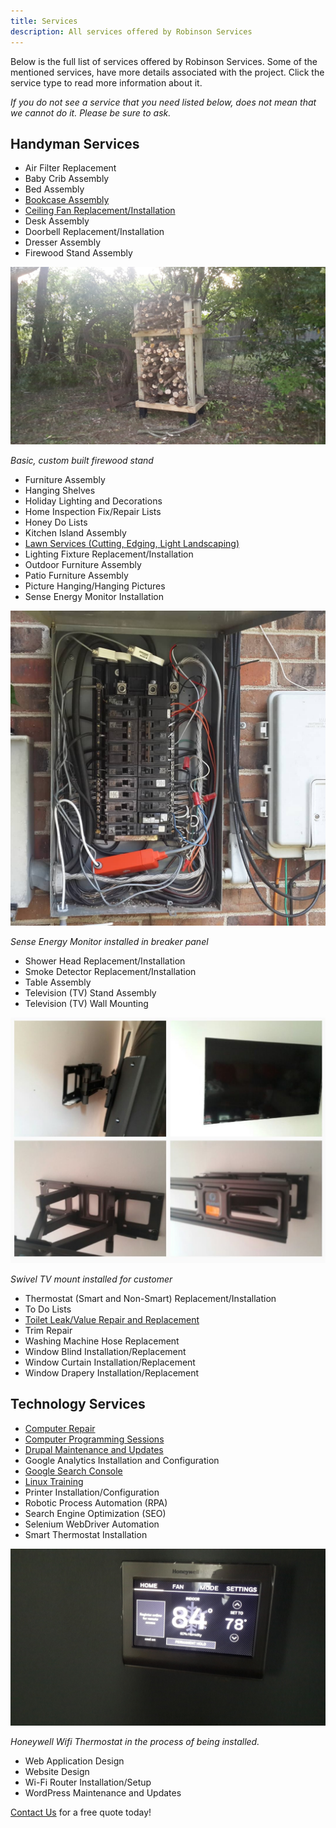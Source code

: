 ```yaml
---
title: Services
description: All services offered by Robinson Services
---
```


Below is the full list of services offered by Robinson Services. Some of the mentioned services, have more 
details associated with the project. Click the service type to read more information about it.

*If you do not see a service that you*
*need listed below, does not mean that we cannot do it. Please be sure to ask.*

## Handyman Services

* Air Filter Replacement
* Baby Crib Assembly
* Bed Assembly
* [Bookcase Assembly](/projects/2019.07.30-reinforce-bookcase-with-plywood)
* [Ceiling Fan Replacement/Installation](/projects/2020.07.12-ceiling-fan-installation-with-downrod)
* Desk Assembly
* Doorbell Replacement/Installation
* Dresser Assembly
* Firewood Stand Assembly

![Custom built 6ft firewood stand](/images/firewoodstand.jpg)

*Basic, custom built firewood stand*

* Furniture Assembly
* Hanging Shelves
* Holiday Lighting and Decorations
* Home Inspection Fix/Repair Lists
* Honey Do Lists
* Kitchen Island Assembly
* [Lawn Services (Cutting, Edging, Light Landscaping)](/projects/2020.07.21-front-yard-landscaping)
* Lighting Fixture Replacement/Installation
* Outdoor Furniture Assembly
* Patio Furniture Assembly
* Picture Hanging/Hanging Pictures
* Sense Energy Monitor Installation

![Installation of Sense Energy Monitor](/images/sense_install.jpg)

*Sense Energy Monitor installed in breaker panel*

* Shower Head Replacement/Installation
* Smoke Detector Replacement/Installation
* Table Assembly
* Television (TV) Stand Assembly
* Television (TV) Wall Mounting

![swivel TV mount installed](/images/tvmounting.jpg)

*Swivel TV mount installed for customer*

* Thermostat (Smart and Non-Smart) Replacement/Installation
* To Do Lists
* [Toilet Leak/Value Repair and Replacement](/projects/2018.07.21-how-to-replace-toilet-gasket-and-bolts/)
* Trim Repair
* Washing Machine Hose Replacement
* Window Blind Installation/Replacement
* Window Curtain Installation/Replacement
* Window Drapery Installation/Replacement

## Technology Services

* [Computer Repair](/projects/2018.06.19-replace-optical-drive-in-pc/)
* <a href="https://www.youtube.com/watch?v=fg9AgEkuy9o" target="_blank">Computer Programming Sessions</a>
* <a href="https://www.youtube.com/watch?v=DjtIx1my2eE" target="_blank">Drupal Maintenance and Updates</a>
* Google Analytics Installation and Configuration
* [Google Search Console](/projects/2020.01.21-google-search-console-reports-500-errors/)
* [Linux Training](/projects/2020.03.01-linux-training-session/)
* Printer Installation/Configuration
* Robotic Process Automation (RPA)
* Search Engine Optimization (SEO)
* Selenium WebDriver Automation
* Smart Thermostat Installation

![Honeywell Wifi Thermostat in the process of being installed.](/images/thermostat.jpg)

*Honeywell Wifi Thermostat in the process of being installed.*

* Web Application Design
* Website Design
* Wi-Fi Router Installation/Setup
* WordPress Maintenance and Updates

[Contact Us](/contact) for a free quote today!